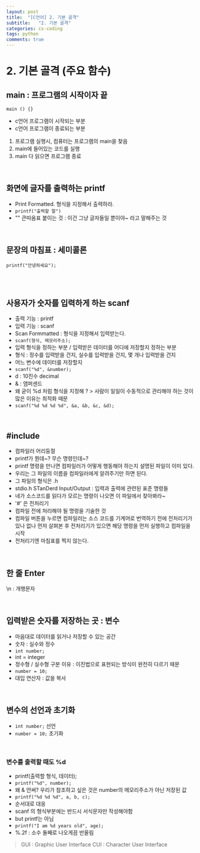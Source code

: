 ```yaml
---
layout: post
title:  "[C언어] 2. 기본 골격"
subtitle:   "2. 기본 골격"
categories: cs-coding
tags: python
comments: true
---
```


# 2. 기본 골격 (주요 함수)

## main : 프로그램의 시작이자 끝

`main () {}` <br>

- c언어 프로그램이 시작되는 부분
- c언어 프로그램이 종료되는 부분

1. 프로그램 실행시, 컴퓨터는 프로그램의 main을 찾음
2. main에 들어있는 코드를 실행
3. main 다 읽으면 프로그램 종료

<br>

## 화면에 글자를 출력하는 printf

- Print Formatted. 형식을 지정해서 출력하라.
- `printf("출력할 말")`
- "" 큰따옴표 붙이는 것 : 이건 그냥 글자들일 뿐이야~ 라고 말해주는 것

<br>

## 문장의 마침표 : 세미콜론
`printf("안녕하세요");`

<br><br>

## 사용자가 숫자를 입력하게 하는 scanf

- 출력 기능 : printf
- 입력 기능 : scanf
- Scan Formmatted : 형식을 지정해서 입력받는다.
- `scanf(형식, 메모리주소);`
- 입력 형식을 정하는 부분 / 입력받은 데이터를 어디에 저장할지 정하는 부분
- 형식 : 정수를 입력받을 건지, 실수를 입력받을 건지, 몇 개나 입력받을 건지
- 어느 변수에 데이터를 저장할지
- `scanf("%d", &number);`
- d : 10진수 decimal
- & : 앰퍼센드
- 왜 굳이 %d 처럼 형식을 지정해 ? > 사람이 일일이 수동적으로 관리해야 하는 것이 많은 이유는 최적화 때문
- `scanf("%d %d %d %d", &a, &b, &c, &d);`

<br>

## #include

- 컴파일러 어리둥절
- printf가 뭔데~? 무슨 명령인데~?
- printf 명령을 만나면 컴파일러가 어떻게 행동해야 하는지 설명된 파일이 이미 있다.
- 우리는 그 파일의 이름을 컴파일러에게 알려주기만 하면 된다.
- 그 파일의 형식은 .h
- stdio.h STanDerd Input/Output : 입력과 출력에 관련된 표준 명령들
- 네가 소스코드를 읽다가 모르는 명령이 나오면 이 파일에서 찾아봐라~
- '#' 은 전처리기
- 컴파일 전에 처리해야 될 명령을 기술한 것
- 컴파일 버튼을 누르면 컴파일러는 소스 코드를 기계어로 번역하기 전에 전처리기가 있나 없나 먼저 살펴본 후
전처리기가 있으면 해당 명령을 먼저 실행하고 컴파일을 시작
- 전처리기엔 마침표를 찍지 않는다.

<br>


## 한 줄 Enter
\n : 개행문자

<br>

## 입력받은 숫자를 저장하는 곳 : 변수

- 마음대로 데이터를 읽거나 저장할 수 있는 공간
- 숫자 : 실수와 정수
- `int number;`
- int = integer
- 정수형 / 실수형 구분 이유 : 이진법으로 표현되는 방식이 완전히 다르기 때문
- `number = 10;`
- 대입 연산자 : 값을 복사

<br>

## 변수의 선언과 초기화

- `int number;` 선언
- `number = 10;` 초기화

<br>


### 변수를 출력할 때도 %d

- printf(출력할 형식, 데이터);
- `printf("%d", number);`
- 왜 & 안써? 우리가 참조하고 싶은 것은 number의 메모리주소가 아닌 저장된 값
- `printf("%d %d %d", a, b, c);`
- 순서대로 대응
- scanf 의 형식부분에는 반드시 서식문자만 작성해야함
- but printf는 아님
- `printf("I am %d years old", age);`
- %.2f : 소수 둘째로 나오게끔 반올림

> GUI : Graphic User Interface
> CUI : Character User Interface
